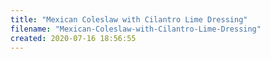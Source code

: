 ```yaml
---
title: "Mexican Coleslaw with Cilantro Lime Dressing"
filename: "Mexican-Coleslaw-with-Cilantro-Lime-Dressing"
created: 2020-07-16 18:56:55
---
```

